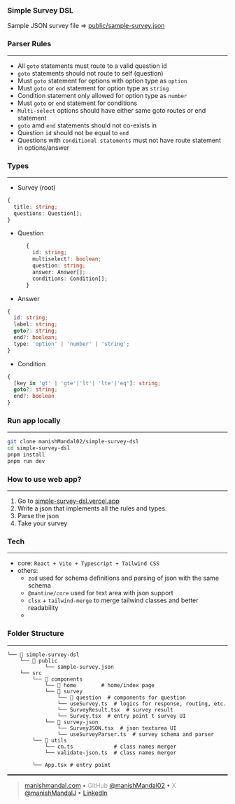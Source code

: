 ### Simple Survey DSL

Sample JSON survey file => [public/sample-survey.json](https://github.com/manishMandal02/simple-survey-dsl/blob/main/public/sample-survey.json)

### Parser Rules

---

- All `goto` statements must route to a valid question id
- `goto` statements should not route to self (question)
- Must `goto` statement for options with option type as `option`
- Must `goto` or `end` statement for option type as `string`
- Condition statement only allowed for option type as `number`
- Must `goto` or `end` statement for conditions
- `Multi-select` options should have either same goto routes or end statement
- `goto` amd `end` statements should not co-exists in
- Question `id` should not be equal to `end`
- Questions with `conditional statements` must not have route statement in options/answer

### Types

---

- Survey (root)

```ts
{
  title: string;
  questions: Question[];
}
```

- Question

```ts
      {
        id: string;
        multiselect?: boolean;
        question: string;
        answer: Answer[];
        conditions: Condition[];
      }
```

- Answer

```ts
{
  id: string;
  label: string;
  goto?: string;
  end?: boolean;
  type: 'option' | 'number' | 'string';
}
```

- Condition

```ts
{
  [key in 'gt' | 'gte'|'lt'| 'lte'|'eq']: string;
  goto?: string;
  end?: boolean
}
```

### Run app locally

---

```bash
git clone manishMandal02/simple-survey-dsl
cd simple-survey-dsl
pnpm install
pnpm run dev
```

### How to use web app?

---

1. Go to [simple-survey-dsl.vercel.app](https://simple-survey-dsl.vercel.app/)
2. Write a json that implements all the rules and types.
3. Parse the json
4. Take your survey

### Tech

---

- core: `React + Vite + Typescript + Tailwind CSS`
- others:
  - `zod` used for schema definitions and parsing of json with the same schema
  - `@mantine/core` used for text area with json support
  - `clsx` + `tailwind-merge` to merge tailwind classes and better readability
  -

### Folder Structure

---

```
└── 📁 simple-survey-dsl
    └── 📁 public
            └── sample-survey.json
    └── src
        └── 📁 components
            └── 📁 home        # home/index page
            └── 📁 survey
                └── 📁 question  # components for question
                └── useSurvey.ts  # logics for response, routing, etc.
                └── SurveyResult.tsx  # survey result
                └── Survey.tsx  # entry point t survey UI
            └── 📁 survey-json
                └── SurveyJSON.tsx  # json textarea UI
                └── useSurveyParser.ts  # survey schema and parser
        └── 📁 utils
            └── cn.ts             # class names merger
            └── validate-json.ts  # class names merger

        └── App.tsx # entry point

```

<hr style="height:3px; border:none; background-color:#2e2e2e;" />

> [manishmandal.com](https://manishmandal.com) • <span style="opacity:0.6;">GitHub </span> [@manishMandal02](https://github.com/manishMandal02) • <span style="opacity:0.6;">X</span> [@manishMandalJ](https://twitter.com/manishMandalJ) • [LinkedIn](https://www.linkedin.com/in/manish-mandal/)

